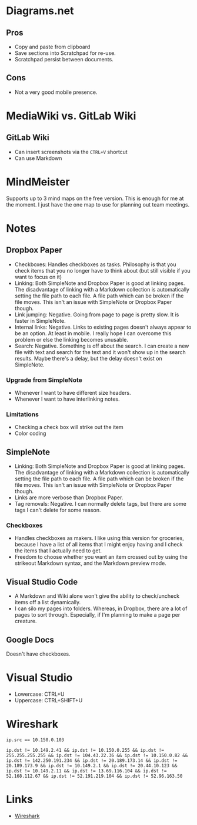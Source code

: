# Diagrams.net
## Pros
* Copy and paste from clipboard
* Save sections into Scratchpad for re-use.
* Scratchpad persist between documents.

## Cons
* Not a very good mobile presence.

# MediaWiki vs. GitLab Wiki
## GitLab Wiki
* Can insert screenshots via the `CTRL+V` shortcut
* Can use Markdown

# MindMeister
Supports up to 3 mind maps on the free version. This is enough for me at the moment. I just have the one map to use for planning out team meetings. 

# Notes
## Dropbox Paper
* Checkboxes: Handles checkboxes as tasks. Philosophy is that you check items that you no longer have to think about (but still visible if you want to focus on it)
* Linking: Both SimpleNote and Dropbox Paper is good at linking pages. The disadvantage of linking with a Markdown collection is automatically setting the file path to each file. A file path which can be broken if the file moves. This isn't an issue with SimpleNote or Dropbox Paper though. 
* Link jumping: Negative. Going from page to page is pretty slow. It is faster in SimpleNote. 
* Internal links: Negative. Links to existing pages doesn't always appear to be an option. At least in mobile. I really hope I can overcome this problem or else the linking becomes unusable.
* Search: Negative. Something is off about the search. I can create a new file with text and search for the text and it won't show up in the search results. Maybe there's a delay, but the delay doesn't exist on SimpleNote. 

### Upgrade from SimpleNote
* Whenever I want to have different size headers. 
* Whenever I want to have interlinking notes. 

### Limitations
* Checking a check box will strike out the item
* Color coding

## SimpleNote
* Linking: Both SimpleNote and Dropbox Paper is good at linking pages. The disadvantage of linking with a Markdown collection is automatically setting the file path to each file. A file path which can be broken if the file moves. This isn't an issue with SimpleNote or Dropbox Paper though. 
* Links are more verbose than Dropbox Paper.
* Tag removals: Negative. I can normally delete tags, but there are some tags I can't delete for some reason. 

### Checkboxes
* Handles checkboxes as makers. I like using this version for groceries, because I have a list of all items that I might enjoy having and I check the items that I actually need to get.
* Freedom to choose whether you want an item crossed out by using the strikeout Markdown syntax, and the Markdown preview mode. 

## Visual Studio Code
* A Markdown and Wiki alone won't give the ability to check/uncheck items off a list dynamically. 
* I can silo my pages into folders.  Whereas, in Dropbox, there are a lot of pages to sort through. Especially, if I'm planning to make a page per creature. 

## Google Docs
Doesn't have checkboxes. 

# Visual Studio
* Lowercase: CTRL+U
* Uppercase: CTRL+SHIFT+U

# Wireshark
```
ip.src == 10.150.0.103

ip.dst != 10.149.2.41 && ip.dst != 10.150.0.255 && ip.dst != 255.255.255.255 && ip.dst != 104.43.22.36 && ip.dst != 10.150.0.82 && ip.dst != 142.250.191.234 && ip.dst != 20.189.173.14 && ip.dst != 20.189.173.9 && ip.dst != 10.149.2.1 && ip.dst != 20.44.10.123 && ip.dst != 10.149.2.11 && ip.dst != 13.69.116.104 && ip.dst != 52.168.112.67 && ip.dst != 52.191.219.104 && ip.dst != 52.96.163.50
```

# Links
* [Wireshark](https://www.wireshark.org/#download)

